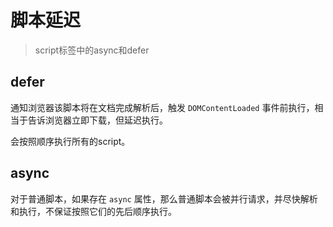 # 脚本延迟

> script标签中的async和defer

## defer

通知浏览器该脚本将在文档完成解析后，触发 `DOMContentLoaded` 事件前执行，相当于告诉浏览器立即下载，但延迟执行。

会按照顺序执行所有的script。

## async

对于普通脚本，如果存在 `async` 属性，那么普通脚本会被并行请求，并尽快解析和执行，不保证按照它们的先后顺序执行。